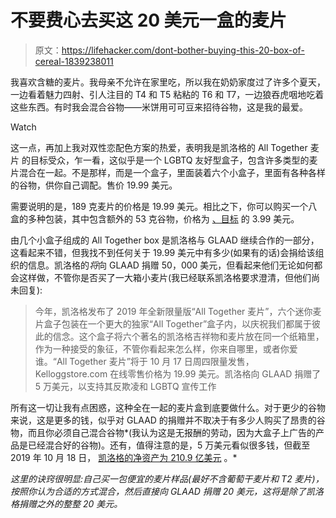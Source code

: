 # 不要费心去买这 20 美元一盒的麦片

> 原文：<https://lifehacker.com/dont-bother-buying-this-20-box-of-cereal-1839238011>

我喜欢含糖的麦片。我母亲不允许在家里吃，所以我在奶奶家度过了许多个夏天，一边看着魅力四射、引人注目的 T4 和 T5 粘粘的 T6 和 T7，一边狼吞虎咽地吃着这些东西。有时我会混合谷物——米饼用可可豆来招待谷物，这是我的最爱。

Watch

这一点，再加上我对双性恋配色方案的热爱，表明我是凯洛格的 All Together 麦片 的目标受众，乍一看，这似乎是一个 LGBTQ 友好型盒子，包含许多类型的麦片混合在一起。不是那样，而是一个盒子，里面装着六个小盒子，里面有各种各样的谷物，供你自己调配。售价 19.99 美元。

需要说明的是，189 克麦片的价格是 19.99 美元。相比之下，你可以购买一个八盒的多种包装，其中包含额外的 53 克谷物，价格为 [、目标](https://www.target.com/p/fun-pack-breakfast-cereal-8ct-kellogg-s/-/A-13373775) 的 3.99 美元。

由几个小盒子组成的 All Together box 是凯洛格与 GLAAD 继续合作的一部分，这看起来不错，但我找不到任何关于 19.99 美元中有多少(如果有的话)会捐给该组织的信息。凯洛格的*将*向 GLAAD 捐赠 50，000 美元，但看起来他们无论如何都会这样做，不管你是否买了一大箱小麦片(我已经联系凯洛格要求澄清，但他们尚未回复):

> 今年，凯洛格发布了 2019 年全新限量版“All Together 麦片”，六个迷你麦片盒子包装在一个更大的独家“All Together”盒子内，以庆祝我们都属于彼此的信念。这个盒子将六个著名的凯洛格吉祥物和麦片放在同一个纸箱里，作为一种接受的象征，不管你看起来怎么样，你来自哪里，或者你爱谁。“All Together 麦片”将于 10 月 17 日周四限量发售，Kelloggstore.com 在线零售价格为 19.99 美元。凯洛格向 GLAAD 捐赠了 5 万美元，以支持其反欺凌和 LGBTQ 宣传工作

所有这一切让我有点困惑，这种全在一起的麦片盒到底要做什么。对于更少的谷物来说，这是更多的钱，似乎对 GLAAD 的捐赠并不取决于有多少人购买了昂贵的谷物，而且你必须自己混合谷物*(我认为这是无报酬的劳动，因为大盒子上广告的产品是已经混合好的谷物)。还有，值得注意的是，5 万美元看似很多钱，但截至 2019 年 10 月 18 日， [凯洛格的净资产为 210.9 亿美元](https://www.macrotrends.net/stocks/charts/K/kellogg/net-worth) 。*

*这里的诀窍很明显:自己买一包便宜的麦片样品(最好不含葡萄干麦片和 T2 麦片)，按照你认为合适的方式混合，然后直接向 GLAAD 捐赠 20 美元，这将是除了凯洛格捐赠之外的整整 20 美元。*